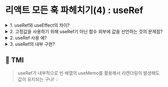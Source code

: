 # 리액트 모든 훅 파헤치기(4) : useRef

<details>

<summary> 1. useRef와 useEffect의 차이? </summary>

```
useRef는 값이 변하더라도 렌더링을 발생시키지 않습니다.
또한 useRef의 반환값은 객체이며 ref.current로 값에 접근하거나 변경 가능합니다.
```

</details>

<details>

<summary> 2. 고정값을 사용하기 위해 useRef기 아닌 함수 외부에 값을 선언하는 것의 문제점? </summary>

```
컴포넌트 밖에서 변수를 선언하게 되면 렌더링이 발생하지 않아도 값이 기본적으로
존재하게 되어 불필요한 메모리를 낭비게 됩니다.
또헌 컴포넌트가 여러번 생성된다면 모두 같은 값을 지니게 되므로,
컴포넌트 인스턴스 고유의 값을 사용할 수 없게 됩니다.

반면 useRef는 컴포넌트 렌더링 시에만 생성되며,
컴포넌트 인스턴스가 각각 별개의 값을 바라보게 됩니다.
```

</details>

<details>

<summary> 2. useRef 사용 예? </summary>

```
useRef는 렌더링을 발생시키지 않고 상태값을 저장하고자 할 경우 유용하게 사용할 수 있습니다.
예를 들어, usePrevious 훅을 구현해보겠습니다.
```

```tsx

const usePrevious(value){
    const ref = useRef();
    useEffect(()=>{
        ref.current = value; // value가 변경되면 값을 ref에 넣기
    },[value])

    return ref.current;
}

function MyComponent(){
    const [counter,setCounter] = useState(0);
    const previousCounter = usePrevious(counter);

    function handleClick(){
        setCounter((prev)=>prev+1);
    }

    return (
        <button onClick={handleClick}>
            {counter} {previousCounter}
        </button>
    )
}

// 0 undefined
// 2 1
// 3 2

// 주의할 점은 useRef의 최초 기본값은 return 문에 정의해 둔
// DOM이 아닌,
// useRef로 넘겨받은 인수입니다.
// 따라서 선언 당시 아직 컴포넌트가 렌더링되기 전이라
// return으로 컴포넌트의 DOM이 반환되기 전이라 undefined입니다.
```

</details>

<details>

<summary> 3. useRef의 내부 구현? </summary>

```
Preact의 경우에서 살펴보자면, 의사코드는 다음과 같습니다.

export function useRef(initialValue){
    currentHook = 5;
    return useMemo(()=>({current: initialValue}),[])
}

즉, 의존성 배열이 빈 useMemo 값을 리턴해주므로
렌더링 시 의도적으로 확인할 의존성이 없다고 리액트는 판단하고, 값을
변경하지 않습니다. 따라서 리렌더링이 발생해도 같은 객체를 가리키게 됩니다.
```

</details>

## 💭 TMI

> useRef가 내부적으로 빈 배열의 useMemo를 활용해서 리렌더링이 발생해도
> 값이 유지되는 구나! 💡
